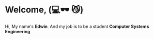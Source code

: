 # Welcome, (:computer::dark_sunglasses: :smirk_cat:)
Hi, My name's **Edwin**. And my job is to be a student  **Computer Systems Engineering**